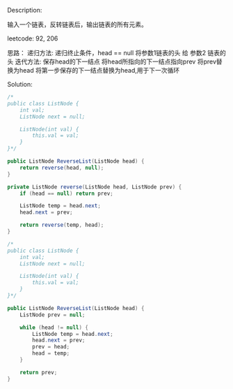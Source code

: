 Description:

输入一个链表，反转链表后，输出链表的所有元素。

leetcode: 92, 206

思路：
递归方法:
    递归终止条件，head == null
    将参数1链表的头 给 参数2 链表的头
迭代方法:
    保存head的下一结点
    将head所指向的下一结点指向prev
    将prev替换为head
    将第一步保存的下一结点替换为head,用于下一次循环

Solution:

```java
/*
public class ListNode {
    int val;
    ListNode next = null;

    ListNode(int val) {
        this.val = val;
    }
}*/

public ListNode ReverseList(ListNode head) {
    return reverse(head, null);
}

private ListNode reverse(ListNode head, ListNode prev) {
    if (head == null) return prev;

    ListNode temp = head.next;
    head.next = prev;

    return reverse(temp, head);
}

```

```java
/*
public class ListNode {
    int val;
    ListNode next = null;

    ListNode(int val) {
        this.val = val;
    }
}*/

public ListNode ReverseList(ListNode head) {
    ListNode prev = null;

    while (head != null) {
        ListNode temp = head.next;
        head.next = prev;
        prev = head;
        head = temp;
    }

    return prev;
}

```